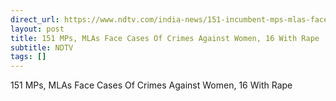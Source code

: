 ```yaml
---
direct_url: https://www.ndtv.com/india-news/151-incumbent-mps-mlas-face-cases-of-crimes-against-women-16-with-rape-adr-report-6385198
layout: post
title: 151 MPs, MLAs Face Cases Of Crimes Against Women, 16 With Rape
subtitle: NDTV
tags: []
---
```


151 MPs, MLAs Face Cases Of Crimes Against Women, 16 With Rape
